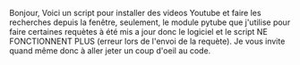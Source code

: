 Bonjour, Voici un script pour installer des videos Youtube et faire les recherches depuis la fenêtre, seulement, le module pytube que j'utilise pour faire certaines requètes à été mis a jour donc le logiciel et le script NE FONCTIONNENT PLUS (erreur lors de l'envoi de la requète). Je vous invite quand même donc à aller jeter un coup d'oeil au code.
